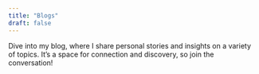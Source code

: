 ```yaml
---
title: "Blogs"
draft: false
---
```


Dive into my blog, where I share personal stories and insights on a variety of topics. It’s a space for connection and discovery, so join the conversation!